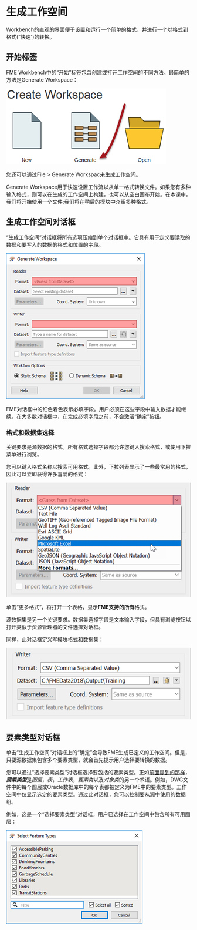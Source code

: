 # 生成工作空间

Workbench的直观的界面便于设置和运行一个简单的格式，并进行一个以格式到格式(”快速')的转换。

##  开始标签

FME Workbench中的“开始”标签包含创建或打开工作空间的不同方法。最简单的方法是Generate Workspace：

![](./Images/Img1.015.GettingStarted.png)

您还可以通过File > Generate Workspac来生成工作空间。

Generate Workspace用于快速设置工作流以从单一格式转换文件。如果您有多种输入格式，则可以在生成的工作空间上构建，也可以从空白画布开始。在本课中，我们将开始使用一个文件;我们将在稍后的模块中介绍多种格式。


##  生成工作空间对话框

“生成工作空间”对话框将所有选项压缩到单个对话框中。它具有用于定义要读取的数据和要写入的数据的格式和位置的字段。

![](./Images/Img1.016.GenerateWorkspaceDialog.png)

FME对话框中的红色着色表示必填字段。用户必须在这些字段中输入数据才能继续。在大多数对话框中，在完成必填字段之前，不会激活“确定”按钮。

### 格式和数据集选择

关键要求是源数据的格式。所有格式选择字段都允许您键入搜索格式，或使用下拉菜单进行浏览。

您可以键入格式名称以搜索可用格式。此外，下拉列表显示了一些最常用的格式，因此可以立即获得许多喜爱的格式：

![](./Images/Img1.017.FormatSelect.png)

单击“更多格式”，将打开一个表格，显示**FME支持的所有**格式。

源数据集是另一个关键要求。数据集选择字段是文本输入字段，但具有浏览按钮以打开类似于资源管理器的文件选择对话框。

同样，此对话框定义写模块格式和数据集：

![](./Images/Img1.017b.WriterDefs.png)

##  要素类型对话框

单击“生成工作空间”对话框上的“确定”会导致FME生成已定义的工作空间。但是，只要源数据集包含多个要素类型，就会首先提示用户选择要转换的数据。

您可以通过“选择要素类型”对话框选择要包括的要素类型。正如[前面提到的那样](/1.getting-started/1.03.fme-components.md)，***要素类型***是*图层*，*表*，*工作表*，*要素类*以及*对象类*的另一个术语。例如，DWG文件中的每个图层或Oracle数据库中的每个表都被定义为FME中的要素类型。工作空间中仅显示选定的要素类型。通过此对话框，您可以控制要从源中使用的数据组。

例如，这是一个“选择要素类型”对话框，用户已选择在工作空间中包含所有可用图层：

![](./Images/Img1.018.FeatureTypeSelect.png)
